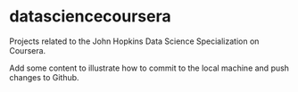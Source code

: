 # datasciencecoursera
Projects related to the John Hopkins Data Science Specialization on Coursera.


Add some content to illustrate how to commit to the local machine and push changes to Github.